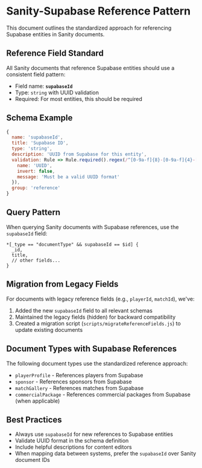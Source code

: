 # Sanity-Supabase Reference Pattern

This document outlines the standardized approach for referencing Supabase entities in Sanity documents.

## Reference Field Standard

All Sanity documents that reference Supabase entities should use a consistent field pattern:

- Field name: **`supabaseId`**
- Type: `string` with UUID validation
- Required: For most entities, this should be required

## Schema Example

```javascript
{
  name: 'supabaseId',
  title: 'Supabase ID',
  type: 'string',
  description: 'UUID from Supabase for this entity',
  validation: Rule => Rule.required().regex(/^[0-9a-f]{8}-[0-9a-f]{4}-[0-9a-f]{4}-[0-9a-f]{4}-[0-9a-f]{12}$/, {
    name: 'UUID',
    invert: false,
    message: 'Must be a valid UUID format'
  }),
  group: 'reference'
}
```

## Query Pattern

When querying Sanity documents with Supabase references, use the `supabaseId` field:

```groq
*[_type == "documentType" && supabaseId == $id] {
  _id,
  title,
  // other fields...
}
```

## Migration from Legacy Fields

For documents with legacy reference fields (e.g., `playerId`, `matchId`), we've:

1. Added the new `supabaseId` field to all relevant schemas
2. Maintained the legacy fields (hidden) for backward compatibility
3. Created a migration script (`scripts/migrateReferenceFields.js`) to update existing documents

## Document Types with Supabase References

The following document types use the standardized reference approach:

- `playerProfile` - References players from Supabase
- `sponsor` - References sponsors from Supabase
- `matchGallery` - References matches from Supabase
- `commercialPackage` - References commercial packages from Supabase (when applicable)

## Best Practices

- Always use `supabaseId` for new references to Supabase entities
- Validate UUID format in the schema definition
- Include helpful descriptions for content editors
- When mapping data between systems, prefer the `supabaseId` over Sanity document IDs
